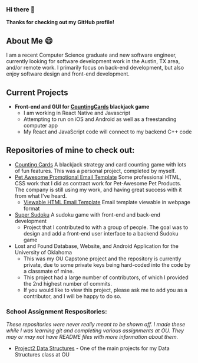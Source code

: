 ### Hi there 👋

**Thanks for checking out my GitHub profile!**

## About Me   😄

I am a recent Computer Science graduate and new software engineer, currently looking for software development work in the Austin, TX area, and/or remote work. I primarily focus on back-end development, but also enjoy software design and front-end development.

## Current Projects

- **Front-end and GUI for [CountingCards](https://github.com/gaberull/CountingCards) blackjack game**
  - I am working in React Native and Javascript
  - Attempting to run on iOS and Android as well as a freestanding computer app
  - My React and JavaScript code will connect to my backend C++ code

## Repositories of mine to check out:

- [Counting Cards](https://github.com/gaberull/CountingCards) A blackjack strategy and card counting game with lots of fun features. This was a personal project, completed by myself.
- [Pet Awesome Promotional Email Template](https://github.com/gaberull/gaberull.github.io) Some professional HTML, CSS work that I did as contract work for Pet-Awesome Pet Products. The company is still using my work, and having great success with it from what I've heard.
  - [Viewable HTML Email Template](https://gaberull.github.io) Email template viewable in webpage format
- [Super Sudoku](https://github.com/gaberull/SuperSudoku) A sudoku game with front-end and back-end development
  - Project that I contributed to with a group of people. The goal was to design and add a front-end user interface to a backend Sudoku game
- Lost and Found Database, Website, and Android Application for the University of Oklahoma
  - This was my OU Capstone project and the repository is currently private, due to some private keys being hard-coded into the code by a classmate of mine. 
  - This project had a large number of contributors, of which I provided the 2nd highest number of commits. 
  - If you would like to view this project, please ask me to add you as a contributor, and I will be happy to do so.

### School Assignment Respositories:

*These repositories were never really meant to be shown off. I made these while I was learning git and completing various assignments at OU. They may or may not have README files with more information about them.*

- [Project2 Data Structures](https://github.com/gaberull/DataStructProject2) - One of the main projects for my Data Structures class at OU


<!--
**gaberull/gaberull** is a ✨ _special_ ✨ repository because its `README.md` (this file) appears on your GitHub profile.

Here are some ideas to get you started:

- 🔭 I’m currently working on ...
- 🌱 I’m currently learning ...
- 👯 I’m looking to collaborate on ...
- 🤔 I’m looking for help with ...
- 💬 Ask me about ...
- 📫 How to reach me: ...
- 😄 Pronouns: ...
- ⚡ Fun fact: ...
-->
